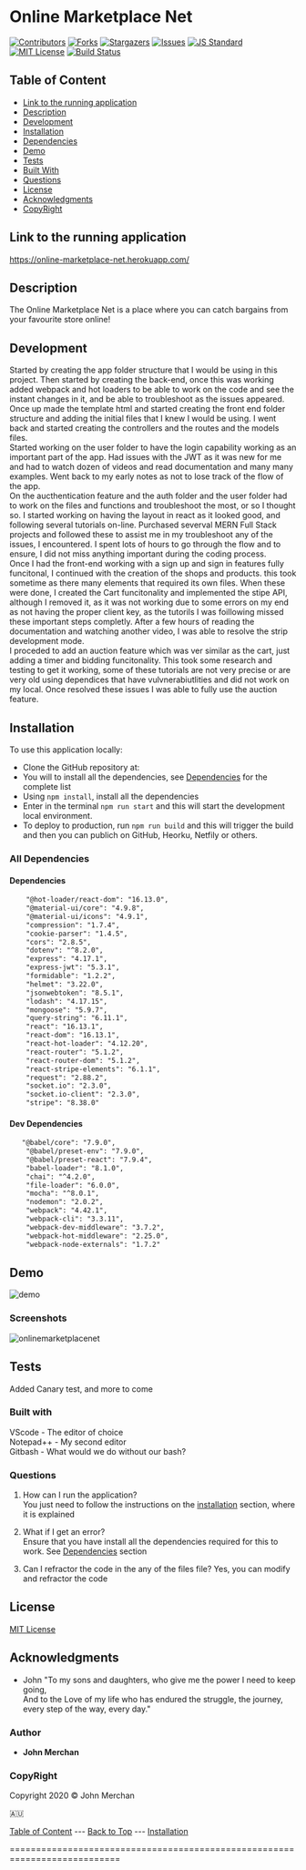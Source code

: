 # Online Marketplace Net

[contributors-shield]: https://img.shields.io/github/contributors/johnnyboysydney/Online_Marketplace_Net.svg?style=flat-square
[contributors-url]: https://github.com/johnnyboysydney/Online_Marketplace_Net/graphs/contributors
[forks-shield]: https://img.shields.io/github/forks/johnnyboysydney/Online_Marketplace_Net.svg?style=flat-square
[forks-url]: https://github.com/johnnyboysydney/Online_Marketplace_Net/network
[stars-shield]: https://img.shields.io/github/stars/johnnyboysydney/Online_Marketplace_Net.svg?style=flat-square
[stars-url]: https://github.com/johnnyboysydney/Online_Marketplace_Net/stargazers
[issues-shield]: https://img.shields.io/github/issues/johnnyboysydney/Online_Marketplace_Net.svg?style=flat-square
[issues-url]: https://github.com/johnnyboysydney/Online_Marketplace_Net/issues
[build-style-shield]: https://img.shields.io/badge/code%20style-standard-brightgreen.svg?style=flat
[build-style-url]: https://github.com/feross/standard
[license-shield]: https://img.shields.io/github/license/johnnyboysydney/Online_Marketplace_Net.svg?style=flat-square
[license-url]: http://choosealicense.com/licenses/mit/
[![Contributors][contributors-shield]][contributors-url] [![Forks][forks-shield]][forks-url] [![Stargazers][stars-shield]][stars-url] [![Issues][issues-shield]][issues-url] [![JS Standard][build-style-shield]][build-style-url] [![MIT License][license-shield]][license-url]
[![Build Status](https://travis-ci.com/johnnyboysydney/Online_Marketplace_Net.svg?branch=master)](https://travis-ci.com/johnnyboysydney/Online_Marketplace_Net)

## Table of Content

- [Link to the running application](#link-to-the-running-application)
- [Description](#description)
- [Development](#development)
- [Installation](#installation)
- [Dependencies](#dependencies)
- [Demo](#demo)
- [Tests](#tests)
- [Built With](#built-with)
- [Questions](#questions)
- [License](#license)
- [Acknowledgments](#acknowledgments)
- [CopyRight](#copyright)

## Link to the running application

https://online-marketplace-net.herokuapp.com/

## Description

The Online Marketplace Net is a place where you can catch bargains from your favourite store online!

## Development

Started by creating the app folder structure that I would be using in this project. Then started by creating the back-end, once this was working added webpack and hot loaders to be able to work on the code and see the instant changes in it, and be able to troubleshoot as the issues appeared.  Once up made the template html and started creating the front end folder structure and adding the initial files that I knew I would be using. I went back and started creating the controllers and the routes and the models files.  
Started working on the user folder to have the login capability working as an important part of the app. Had issues with the JWT as it was new for me and had to watch dozen of videos and read documentation and many many examples. Went back to my early notes as not to lose track of the flow of the app.  
On the aucthentication feature and the auth folder and the user folder had to work on the files and functions and troubleshoot the most, or so I thought so. I started working on having the layout in react as it looked good, and following several tutorials on-line. Purchased severval MERN Full Stack projects and followed these to assist me in my troubleshoot any of the issues, I encountered. I spent lots of hours to go through the flow and to ensure, I did not miss anything important during the coding process.  
Once I had the front-end working with a sign up and sign in features fully funcitonal, I continued with the creation of the shops and products. this took sometime as there
many elements that required its own files. When these were done, I created the Cart funcitonality and implemented the stipe API, although I removed it, as it was not working due to some errors on my end as not having the proper client key, as the tutorils I was foillowing missed these important steps completly. After a few hours of reading the documentation and watching another video, I was able to resolve the strip development mode.  
I proceded to add an auction feature which was ver similar as the cart, just adding a timer and bidding funcitonality. This took some research and testing to get it working, some of these tutorials are not very precise or are very old using dependices that have vulvnerabiutlities and did not work on my local. Once resolved these issues I was able to fully use the auction feature.

## Installation

To use this application locally:

- Clone the GitHub repository at:
- You will to install all the dependencies, see [Dependencies](#dependencies) for the complete list
- Using ```npm install```, install all the dependencies
- Enter in the terminal ```npm run start``` and this will start the development local environment.
- To deploy to production, run ```npm run build``` and this will trigger the build and then you can publich on GitHub, Heorku, Netfily or others.

### All Dependencies

#### Dependencies  
``` xml
    "@hot-loader/react-dom": "16.13.0",
    "@material-ui/core": "4.9.8",
    "@material-ui/icons": "4.9.1",
    "compression": "1.7.4",
    "cookie-parser": "1.4.5",
    "cors": "2.8.5",
    "dotenv": "^8.2.0",
    "express": "4.17.1",
    "express-jwt": "5.3.1",
    "formidable": "1.2.2",
    "helmet": "3.22.0",
    "jsonwebtoken": "8.5.1",
    "lodash": "4.17.15",
    "mongoose": "5.9.7",
    "query-string": "6.11.1",
    "react": "16.13.1",
    "react-dom": "16.13.1",
    "react-hot-loader": "4.12.20",
    "react-router": "5.1.2",
    "react-router-dom": "5.1.2",
    "react-stripe-elements": "6.1.1",
    "request": "2.88.2",
    "socket.io": "2.3.0",
    "socket.io-client": "2.3.0",
    "stripe": "8.38.0"
```

#### Dev Dependencies  

``` xml
   "@babel/core": "7.9.0",
    "@babel/preset-env": "7.9.0",
    "@babel/preset-react": "7.9.4",
    "babel-loader": "8.1.0",
    "chai": "^4.2.0",
    "file-loader": "6.0.0",
    "mocha": "^8.0.1",
    "nodemon": "2.0.2",
    "webpack": "4.42.1",
    "webpack-cli": "3.3.11",
    "webpack-dev-middleware": "3.7.2",
    "webpack-hot-middleware": "2.25.0",
    "webpack-node-externals": "1.7.2"
```

## Demo

![demo](https://user-images.githubusercontent.com/54227198/88880106-417aef80-d26f-11ea-9253-f3d50784591c.gif)

### Screenshots

![onlinemarketplacenet](https://user-images.githubusercontent.com/54227198/88878271-e21ae080-d26a-11ea-9e83-fbf11d437478.JPG)

## Tests

Added Canary test, and more to come

### Built with

VScode - The editor of choice  
Notepad++ - My second editor  
Gitbash - What would we do without our bash?  

### Questions

1. How can I run the application?  
You just need to follow the instructions on the [installation](#installation) section, where it is explained

2. What if I get an error?  
Ensure that you have install all the dependencies required for this to work. See [Dependencies](#dependencies) section

3. Can I refractor the code in the any of the files file?
Yes, you can modify and refractor the code

## License

[MIT License](./LICENSE)

## Acknowledgments

- John "To my sons and daughters, who give me the power I need to keep going,  
And to the Love of my life who has endured the struggle, the journey, every step of the way, every day."

### Author

- **John Merchan**

### CopyRight

Copyright 2020 &copy; John Merchan

:australia:

[Table of Content](#Table-of-Content) --- [Back to Top](#Online-Marketplace-Net) --- [Installation](#Installation)

===========================================================================
